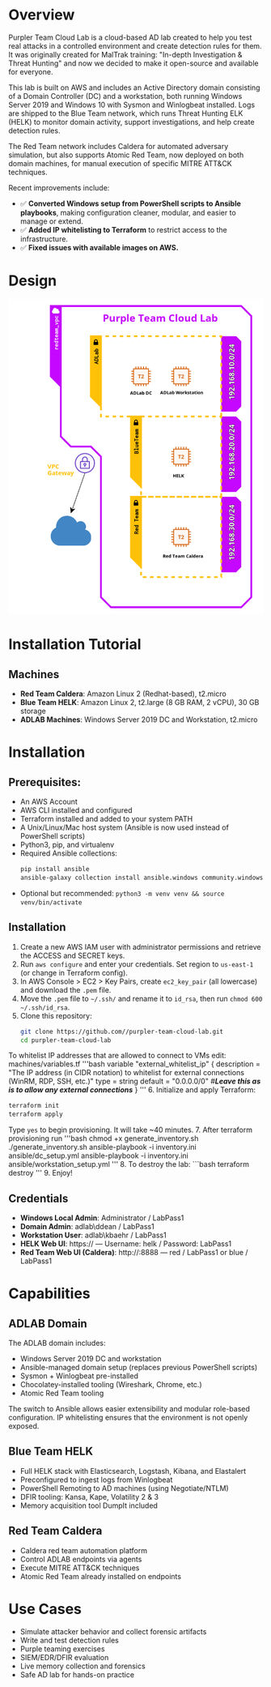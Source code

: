 # Overview
Purpler Team Cloud Lab is a cloud-based AD lab created to help you test real attacks in a controlled environment and create detection rules for them. It was originally created for MalTrak training: "In-depth Investigation & Threat Hunting" and now we decided to make it open-source and available for everyone.

This lab is built on AWS and includes an Active Directory domain consisting of a Domain Controller (DC) and a workstation, both running Windows Server 2019 and Windows 10 with Sysmon and Winlogbeat installed. Logs are shipped to the Blue Team network, which runs Threat Hunting ELK (HELK) to monitor domain activity, support investigations, and help create detection rules.

The Red Team network includes Caldera for automated adversary simulation, but also supports Atomic Red Team, now deployed on both domain machines, for manual execution of specific MITRE ATT&CK techniques.

Recent improvements include:
- ✅ **Converted Windows setup from PowerShell scripts to Ansible playbooks**, making configuration cleaner, modular, and easier to manage or extend.
- ✅ **Added IP whitelisting to Terraform** to restrict access to the infrastructure.
- ✅ **Fixed issues with available images on AWS.**

# Design
<img src="images/design.png" width="550"/>

# Installation Tutorial

## Machines
* **Red Team Caldera**: Amazon Linux 2 (Redhat-based), t2.micro
* **Blue Team HELK**: Amazon Linux 2, t2.large (8 GB RAM, 2 vCPU), 30 GB storage
* **ADLAB Machines**: Windows Server 2019 DC and Workstation, t2.micro

# Installation

## Prerequisites:
* An AWS Account
* AWS CLI installed and configured
* Terraform installed and added to your system PATH
* A Unix/Linux/Mac host system (Ansible is now used instead of PowerShell scripts)
* Python3, pip, and virtualenv
* Required Ansible collections:
  ```bash
  pip install ansible
  ansible-galaxy collection install ansible.windows community.windows chocolatey.chocolatey
  ```
* Optional but recommended: `python3 -m venv venv && source venv/bin/activate`

## Installation
1. Create a new AWS IAM user with administrator permissions and retrieve the ACCESS and SECRET keys.
2. Run `aws configure` and enter your credentials. Set region to `us-east-1` (or change in Terraform config).
3. In AWS Console > EC2 > Key Pairs, create `ec2_key_pair` (all lowercase) and download the `.pem` file.
4. Move the `.pem` file to `~/.ssh/` and rename it to `id_rsa`, then run `chmod 600 ~/.ssh/id_rsa`.
5. Clone this repository:
   ```bash
   git clone https://github.com//purpler-team-cloud-lab.git
   cd purpler-team-cloud-lab
   ```
To whitelist IP addresses that are allowed to connect to VMs edit: machines/variables.tf
     '''bash
     variable "external_whitelist_ip" {
      description = "The IP address (in CIDR notation) to whitelist for external connections (WinRM, RDP, SSH, etc.)"
      type        = string
      default     = "0.0.0.0/0" #***Leave this as is to allow any external connections***
     }
     '''
6. Initialize and apply Terraform:
   ```bash
   terraform init
   terraform apply
   ```
   Type `yes` to begin provisioning. It will take ~40 minutes.
7. After terraform provisioning run 
	'''bash
	chmod +x generate_inventory.sh
	./generate_inventory.sh
	 ansible-playbook -i inventory.ini ansible/dc_setup.yml
	 ansible-playbook -i inventory.ini ansible/workstation_setup.yml
	'''
8. To destroy the lab:
    ```bash
    terraform destroy
    '''
9. Enjoy!
## Credentials
- **Windows Local Admin**: Administrator / LabPass1
- **Domain Admin**: adlab\ddean / LabPass1
- **Workstation User**: adlab\kbaehr / LabPass1
- **HELK Web UI**: https://<blueteam-ip> — Username: helk / Password: LabPass1
- **Red Team Web UI (Caldera)**: http://<redteam-ip>:8888 — red / LabPass1 or blue / LabPass1

# Capabilities

## ADLAB Domain
The ADLAB domain includes:
- Windows Server 2019 DC and workstation
- Ansible-managed domain setup (replaces previous PowerShell scripts)
- Sysmon + Winlogbeat pre-installed
- Chocolatey-installed tooling (Wireshark, Chrome, etc.)
- Atomic Red Team tooling

The switch to Ansible allows easier extensibility and modular role-based configuration. IP whitelisting ensures that the environment is not openly exposed.

## Blue Team HELK
- Full HELK stack with Elasticsearch, Logstash, Kibana, and Elastalert
- Preconfigured to ingest logs from Winlogbeat
- PowerShell Remoting to AD machines (using Negotiate/NTLM)
- DFIR tooling: Kansa, Kape, Volatility 2 & 3
- Memory acquisition tool DumpIt included

## Red Team Caldera
- Caldera red team automation platform
- Control ADLAB endpoints via agents
- Execute MITRE ATT&CK techniques
- Atomic Red Team already installed on endpoints

# Use Cases
- Simulate attacker behavior and collect forensic artifacts
- Write and test detection rules
- Purple teaming exercises
- SIEM/EDR/DFIR evaluation
- Live memory collection and forensics
- Safe AD lab for hands-on practice

